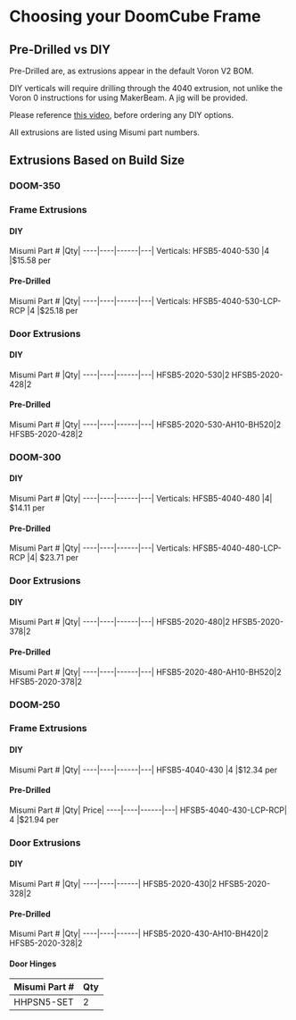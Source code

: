 
# Choosing your DoomCube Frame

## Pre-Drilled vs DIY

Pre-Drilled are, as extrusions appear in the default Voron V2 BOM.

DIY verticals will require drilling through the 4040 extrusion, not unlike the Voron 0 instructions for using MakerBeam. A jig will be provided.

Please reference [this video](https://www.youtube.com/watch?v=2dvbn0rWA60), before ordering any DIY options.

All extrusions are listed using Misumi part numbers.

## Extrusions Based on Build Size

### DOOM-350
### Frame Extrusions
#### DIY
Misumi Part #  |Qty|
----|----|------|---|
Verticals: HFSB5-4040-530 |4 |$15.58 per

#### Pre-Drilled
Misumi Part #  |Qty|
----|----|------|---|
Verticals: HFSB5-4040-530-LCP-RCP |4 |$25.18 per

### Door Extrusions

#### DIY
Misumi Part #  |Qty|
----|----|------|---|
HFSB5-2020-530|2
HFSB5-2020-428|2

#### Pre-Drilled
Misumi Part #  |Qty|
----|----|------|---|
HFSB5-2020-530-AH10-BH520|2
HFSB5-2020-428|2

### DOOM-300
#### DIY
Misumi Part #  |Qty|
----|----|------|---|
Verticals: HFSB5-4040-480 |4| $14.11 per
#### Pre-Drilled
Misumi Part #  |Qty|
----|----|------|---|
Verticals: HFSB5-4040-480-LCP-RCP |4| $23.71 per
### Door Extrusions
#### DIY
Misumi Part #  |Qty|
----|----|------|---|
HFSB5-2020-480|2
HFSB5-2020-378|2
#### Pre-Drilled
Misumi Part #  |Qty|
----|----|------|---|
HFSB5-2020-480-AH10-BH520|2
HFSB5-2020-378|2

### DOOM-250
### Frame Extrusions
#### DIY
Misumi Part #  |Qty|
----|----|------|---|
HFSB5-4040-430 |4 |$12.34 per

#### Pre-Drilled
Misumi Part #  |Qty| Price|
----|----|------|---|
HFSB5-4040-430-LCP-RCP| 4 |$21.94 per

### Door Extrusions

#### DIY
Misumi Part #  |Qty| 
----|----|------|
HFSB5-2020-430|2
HFSB5-2020-328|2

#### Pre-Drilled

Misumi Part #  |Qty| 
----|----|------|
HFSB5-2020-430-AH10-BH420|2
HFSB5-2020-328|2

#### Door Hinges

|Misumi Part #  |Qty|
------|---|
HHPSN5-SET|2|
